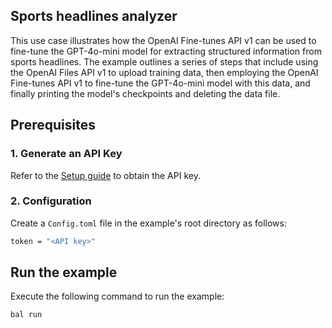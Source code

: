 
## Sports headlines analyzer

This use case illustrates how the OpenAI Fine-tunes API v1 can be used to fine-tune the GPT-4o-mini model for extracting structured information from sports headlines. The example outlines a series of steps that include using the OpenAI Files API v1 to upload training data, then employing the OpenAI Fine-tunes API v1 to fine-tune the GPT-4o-mini model with this data, and finally printing the model's checkpoints and deleting the data file.

## Prerequisites

### 1. Generate an API Key

Refer to the [Setup guide](https://central.ballerina.io/ballerinax/openai.finetunes/latest#setup-guide) to obtain the API key.

### 2. Configuration

Create a `Config.toml` file in the example's root directory as follows:

```bash
token = "<API key>"
```

## Run the example

Execute the following command to run the example:

```bash
bal run
```
